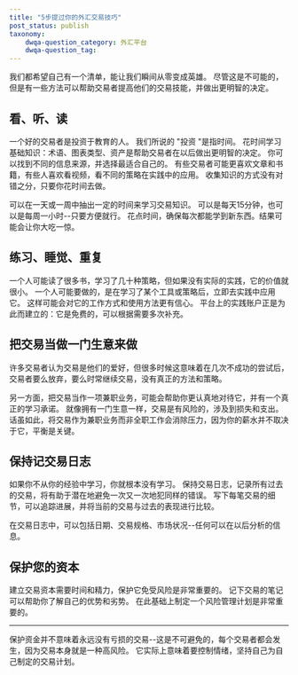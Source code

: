 ```yaml
---
title: "5步提过你的外汇交易技巧"
post_status: publish
taxonomy:
    dwqa-question_category: 外汇平台
    dwqa-question_tag:
---
```


我们都希望自己有一个清单，能让我们瞬间从零变成英雄。 尽管这是不可能的，但是有一些方法可以帮助交易者提高他们的交易技能，并做出更明智的决定。

## 看、听、读

一个好的交易者是投资于教育的人。 我们所说的 "投资 "是指时间。 花时间学习基础知识：术语、图表类型、资产是帮助交易者在以后做出更明智的决定。 你可以找到不同的信息来源，并选择最适合自己的。 有些交易者可能更喜欢文章和书籍，有些人喜欢看视频，看不同的策略在实践中的应用。 收集知识的方式没有对错之分，只要你花时间去做。

可以在一天或一周中抽出一定的时间来学习交易知识。 可以是每天15分钟，也可以是每周一小时--只要方便就行。 花点时间，确保每次都能学到新东西。结果可能会让你大吃一惊。

## 练习、睡觉、重复

一个人可能读了很多书，学习了几十种策略，但如果没有实际的实践，它的价值就很小。 一个人可能要做的，是在学习了某个工具或策略后，立即去实践中应用它。 这样可能会对它的工作方式和使用方法更有信心。 平台上的实践账户正是为此而建立的：它是免费的，可以根据需要多次补充。

## 把交易当做一门生意来做

许多交易者认为交易是他们的爱好，但很多时候这意味着在几次不成功的尝试后，交易者要么放弃，要么时常继续交易，没有真正的方法和策略。

另一方面，把交易当作一项兼职业务，可能会帮助你更认真地对待它，并有一个真正的学习承诺。 就像拥有一门生意一样，交易是有风险的，涉及到损失和支出。 话虽如此，将交易作为兼职业务而非全职工作会消除压力，因为你的薪水并不取决于它，平衡是关键。

## 保持记交易日志

如果你不从你的经验中学习，你就根本没有学习。 保持交易日志，记录所有过去的交易，将有助于潜在地避免一次又一次地犯同样的错误。 写下每笔交易的细节，可以追踪进展，并将当前的交易与过去的表现进行比较。

在交易日志中，可以包括日期、交易规格、市场状况--任何可以在以后分析的信息。

## 保护您的资本

建立交易资本需要时间和精力，保护它免受风险是非常重要的。 记下交易的笔记可以帮助你了解自己的优势和劣势。 在此基础上制定一个风险管理计划是非常重要的。

* * *

保护资金并不意味着永远没有亏损的交易--这是不可避免的，每个交易者都会发生，因为交易本身就是一种高风险。 它实际上意味着要控制情绪，坚持自己为自己制定的交易计划。
